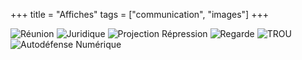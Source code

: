 +++
title = "Affiches"
tags = ["communication", "images"]
+++

![Réunion](/img/mardi.png)
![Juridique](/img/formajur1312_large.png)
![Projection Répression](/img/afficherepressionfinal_large.png)
![Regarde](/img/regarde.png)
![TROU](/img/TROU.png)
![Autodéfense Numérique](/img/autodef.png)
